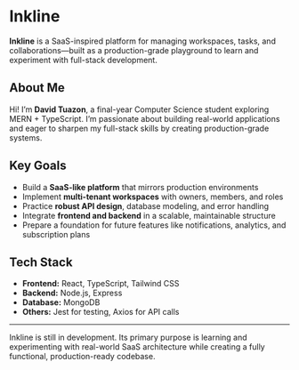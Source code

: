 # Inkline

**Inkline** is a SaaS-inspired platform for managing workspaces, tasks, and collaborations—built as a production-grade playground to learn and experiment with full-stack development.  

## About Me

Hi! I’m **David Tuazon**, a final-year Computer Science student exploring MERN + TypeScript.
I’m passionate about building real-world applications and eager to sharpen my full-stack skills by creating production-grade systems.

## Key Goals
- Build a **SaaS-like platform** that mirrors production environments  
- Implement **multi-tenant workspaces** with owners, members, and roles  
- Practice **robust API design**, database modeling, and error handling  
- Integrate **frontend and backend** in a scalable, maintainable structure  
- Prepare a foundation for future features like notifications, analytics, and subscription plans  

## Tech Stack
- **Frontend:** React, TypeScript, Tailwind CSS  
- **Backend:** Node.js, Express 
- **Database:** MongoDB  
- **Others:** Jest for testing, Axios for API calls  

---

Inkline is still in development. Its primary purpose is learning and experimenting with real-world SaaS architecture while creating a fully functional, production-ready codebase.
